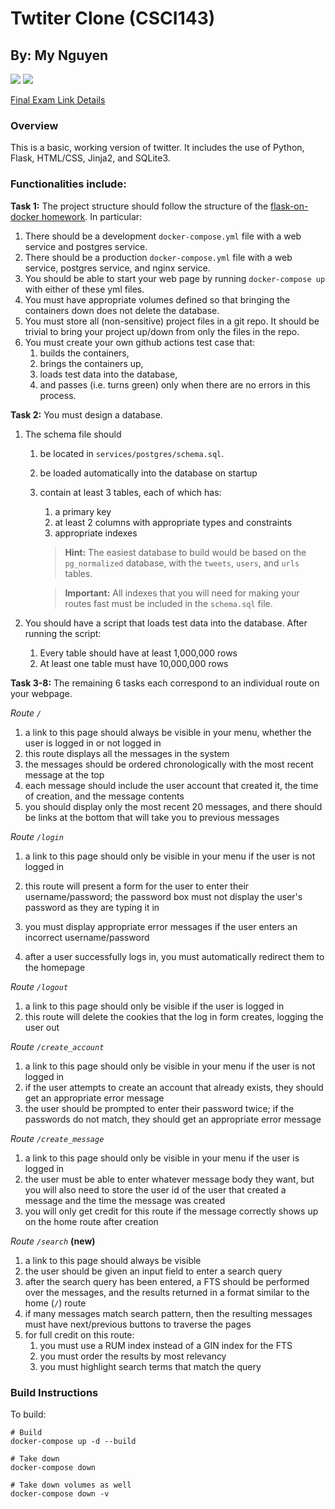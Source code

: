 # Twtiter Clone (CSCI143)
## By: My Nguyen

[![](https://github.com/myngpog/cs143-final/actions/workflows/tests.yml/badge.svg)](https://github.com/myngpog/cs143-final/actions/workflows/tests.yml)
[![](https://github.com/myngpog/cs143-final/actions/workflows/db.yml/badge.svg)](https://github.com/myngpog/cs143-final/actions/workflows/db.yml)

[Final Exam Link Details](https://github.com/mikeizbicki/cmc-csci143/tree/2024spring/topic_13_finalproject)

### Overview
This is a basic, working version of twitter. It includes the use of Python, Flask, HTML/CSS, Jinja2, and SQLite3. 

### Functionalities include:
**Task 1:** The project structure should follow the structure of the [flask-on-docker homework](https://github.com/mikeizbicki/cmc-csci143/tree/2024spring/topic_03_instagram_tech_stack#homework).  In particular:
1. There should be a development `docker-compose.yml` file with a web service and postgres service.
1. There should be a production `docker-compose.yml` file with a web service, postgres service, and nginx service.
1. You should be able to start your web page by running `docker-compose up` with either of these yml files.
1. You must have appropriate volumes defined so that bringing the containers down does not delete the database.
1. You must store all (non-sensitive) project files in a git repo.
    It should be trivial to bring your project up/down from only the files in the repo.
1. You must create your own github actions test case that:
    1. builds the containers,
    1. brings the containers up,
    1. loads test data into the database,
    1. and passes (i.e. turns green) only when there are no errors in this process.


**Task 2:** You must design a database.
1. The schema file should
    1. be located in `services/postgres/schema.sql`.
    1. be loaded automatically into the database on startup
    1. contain at least 3 tables, each of which has:
        1. a primary key
        1. at least 2 columns with appropriate types and constraints
        1. appropriate indexes

        > **Hint:**
        > The easiest database to build would be based on the `pg_normalized` database, with the `tweets`, `users`, and `urls` tables.

        > **Important:**
        > All indexes that you will need for making your routes fast must be included in the `schema.sql` file.

1. You should have a script that loads test data into the database.  After running the script:
    1. Every table should have at least 1,000,000 rows
    1. At least one table must have 10,000,000 rows

**Task 3-8:** The remaining 6 tasks each correspond to an individual route on your webpage.

*Route `/`*
1. a link to this page should always be visible in your menu, whether the user is logged in or not logged in
1. this route displays all the messages in the system
1. the messages should be ordered chronologically with the most recent message at the top
1. each message should include the user account that created it, the time of creation, and the message contents
1. you should display only the most recent 20 messages, and there should be links at the bottom that will take you to previous messages

*Route `/login`*
1. a link to this page should only be visible in your menu if the user is not logged in
1. this route will present a form for the user to enter their username/password;
   the password box must not display the user's password as they are typing it in

1. you must display appropriate error messages if the user enters an incorrect username/password
1. after a user successfully logs in, you must automatically redirect them to the homepage


*Route `/logout`*
1. a link to this page should only be visible if the user is logged in
1. this route will delete the cookies that the log in form creates, logging the user out

*Route `/create_account`*
1. a link to this page should only be visible in your menu if the user is not logged in
1. if the user attempts to create an account that already exists, they should get an appropriate error message
1. the user should be prompted to enter their password twice; if the passwords do not match, they should get an appropriate error message

*Route `/create_message`*
1. a link to this page should only be visible in your menu if the user is logged in
1. the user must be able to enter whatever message body they want,
   but you will also need to store the user id of the user that created a message and the time the message was created
1. you will only get credit for this route if the message correctly shows up on the home route after creation

*Route `/search`* **(new)**
1. a link to this page should always be visible
1. the user should be given an input field to enter a search query
1. after the search query has been entered, a FTS should be performed over the messages, and the results returned in a format similar to the home (`/`) route
1. if many messages match search pattern, then the resulting messages must have next/previous buttons to traverse the pages
1. for full credit on this route:
    1. you must use a RUM index instead of a GIN index for the FTS
    1. you must order the results by most relevancy
    1. you must highlight search terms that match the query


### Build Instructions
To build:
```
# Build
docker-compose up -d --build

# Take down
docker-compose down

# Take down volumes as well 
docker-compose down -v
```

